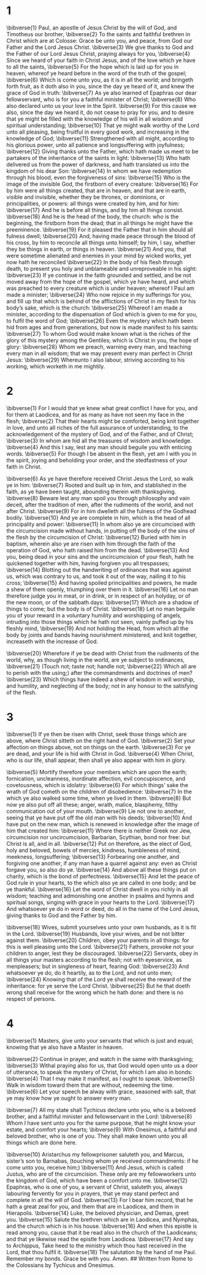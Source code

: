 # 1 
\bibverse{1} Paul, an apostle of Jesus Christ by the will of God, and Timotheus our brother, \bibverse{2} To the saints and faithful brethren in Christ which are at Colosse: Grace be unto you, and peace, from God our Father and the Lord Jesus Christ. \bibverse{3} We give thanks to God and the Father of our Lord Jesus Christ, praying always for you, \bibverse{4} Since we heard of your faith in Christ Jesus, and of the love which ye have to all the saints, \bibverse{5} For the hope which is laid up for you in heaven, whereof ye heard before in the word of the truth of the gospel; \bibverse{6} Which is come unto you, as it is in all the world; and bringeth forth fruit, as it doth also in you, since the day ye heard of it, and knew the grace of God in truth: \bibverse{7} As ye also learned of Epaphras our dear fellowservant, who is for you a faithful minister of Christ; \bibverse{8} Who also declared unto us your love in the Spirit. \bibverse{9} For this cause we also, since the day we heard it, do not cease to pray for you, and to desire that ye might be filled with the knowledge of his will in all wisdom and spiritual understanding; \bibverse{10} That ye might walk worthy of the Lord unto all pleasing, being fruitful in every good work, and increasing in the knowledge of God; \bibverse{11} Strengthened with all might, according to his glorious power, unto all patience and longsuffering with joyfulness; \bibverse{12} Giving thanks unto the Father, which hath made us meet to be partakers of the inheritance of the saints in light: \bibverse{13} Who hath delivered us from the power of darkness, and hath translated us into the kingdom of his dear Son: \bibverse{14} In whom we have redemption through his blood, even the forgiveness of sins: \bibverse{15} Who is the image of the invisible God, the firstborn of every creature: \bibverse{16} For by him were all things created, that are in heaven, and that are in earth, visible and invisible, whether they be thrones, or dominions, or principalities, or powers: all things were created by him, and for him: \bibverse{17} And he is before all things, and by him all things consist. \bibverse{18} And he is the head of the body, the church: who is the beginning, the firstborn from the dead; that in all things he might have the preeminence. \bibverse{19} For it pleased the Father that in him should all fulness dwell; \bibverse{20} And, having made peace through the blood of his cross, by him to reconcile all things unto himself; by him, I say, whether they be things in earth, or things in heaven. \bibverse{21} And you, that were sometime alienated and enemies in your mind by wicked works, yet now hath he reconciled \bibverse{22} In the body of his flesh through death, to present you holy and unblameable and unreproveable in his sight: \bibverse{23} If ye continue in the faith grounded and settled, and be not moved away from the hope of the gospel, which ye have heard, and which was preached to every creature which is under heaven; whereof I Paul am made a minister; \bibverse{24} Who now rejoice in my sufferings for you, and fill up that which is behind of the afflictions of Christ in my flesh for his body’s sake, which is the church: \bibverse{25} Whereof I am made a minister, according to the dispensation of God which is given to me for you, to fulfil the word of God; \bibverse{26} Even the mystery which hath been hid from ages and from generations, but now is made manifest to his saints: \bibverse{27} To whom God would make known what is the riches of the glory of this mystery among the Gentiles; which is Christ in you, the hope of glory: \bibverse{28} Whom we preach, warning every man, and teaching every man in all wisdom; that we may present every man perfect in Christ Jesus: \bibverse{29} Whereunto I also labour, striving according to his working, which worketh in me mightily. 

# 2 
\bibverse{1} For I would that ye knew what great conflict I have for you, and for them at Laodicea, and for as many as have not seen my face in the flesh; \bibverse{2} That their hearts might be comforted, being knit together in love, and unto all riches of the full assurance of understanding, to the acknowledgement of the mystery of God, and of the Father, and of Christ; \bibverse{3} In whom are hid all the treasures of wisdom and knowledge. \bibverse{4} And this I say, lest any man should beguile you with enticing words. \bibverse{5} For though I be absent in the flesh, yet am I with you in the spirit, joying and beholding your order, and the stedfastness of your faith in Christ. 

\bibverse{6} As ye have therefore received Christ Jesus the Lord, so walk ye in him: \bibverse{7} Rooted and built up in him, and stablished in the faith, as ye have been taught, abounding therein with thanksgiving. \bibverse{8} Beware lest any man spoil you through philosophy and vain deceit, after the tradition of men, after the rudiments of the world, and not after Christ. \bibverse{9} For in him dwelleth all the fulness of the Godhead bodily. \bibverse{10} And ye are complete in him, which is the head of all principality and power: \bibverse{11} In whom also ye are circumcised with the circumcision made without hands, in putting off the body of the sins of the flesh by the circumcision of Christ: \bibverse{12} Buried with him in baptism, wherein also ye are risen with him through the faith of the operation of God, who hath raised him from the dead. \bibverse{13} And you, being dead in your sins and the uncircumcision of your flesh, hath he quickened together with him, having forgiven you all trespasses; \bibverse{14} Blotting out the handwriting of ordinances that was against us, which was contrary to us, and took it out of the way, nailing it to his cross; \bibverse{15} And having spoiled principalities and powers, he made a shew of them openly, triumphing over them in it. \bibverse{16} Let no man therefore judge you in meat, or in drink, or in respect of an holyday, or of the new moon, or of the sabbath days: \bibverse{17} Which are a shadow of things to come; but the body is of Christ. \bibverse{18} Let no man beguile you of your reward in a voluntary humility and worshipping of angels, intruding into those things which he hath not seen, vainly puffed up by his fleshly mind, \bibverse{19} And not holding the Head, from which all the body by joints and bands having nourishment ministered, and knit together, increaseth with the increase of God. 

\bibverse{20} Wherefore if ye be dead with Christ from the rudiments of the world, why, as though living in the world, are ye subject to ordinances, \bibverse{21} (Touch not; taste not; handle not; \bibverse{22} Which all are to perish with the using;) after the commandments and doctrines of men? \bibverse{23} Which things have indeed a shew of wisdom in will worship, and humility, and neglecting of the body; not in any honour to the satisfying of the flesh. 

# 3 
\bibverse{1} If ye then be risen with Christ, seek those things which are above, where Christ sitteth on the right hand of God. \bibverse{2} Set your affection on things above, not on things on the earth. \bibverse{3} For ye are dead, and your life is hid with Christ in God. \bibverse{4} When Christ, who is our life, shall appear, then shall ye also appear with him in glory. 

\bibverse{5} Mortify therefore your members which are upon the earth; fornication, uncleanness, inordinate affection, evil concupiscence, and covetousness, which is idolatry: \bibverse{6} For which things’ sake the wrath of God cometh on the children of disobedience: \bibverse{7} In the which ye also walked some time, when ye lived in them. \bibverse{8} But now ye also put off all these; anger, wrath, malice, blasphemy, filthy communication out of your mouth. \bibverse{9} Lie not one to another, seeing that ye have put off the old man with his deeds; \bibverse{10} And have put on the new man, which is renewed in knowledge after the image of him that created him: \bibverse{11} Where there is neither Greek nor Jew, circumcision nor uncircumcision, Barbarian, Scythian, bond nor free: but Christ is all, and in all. \bibverse{12} Put on therefore, as the elect of God, holy and beloved, bowels of mercies, kindness, humbleness of mind, meekness, longsuffering; \bibverse{13} Forbearing one another, and forgiving one another, if any man have a quarrel against any: even as Christ forgave you, so also do ye. \bibverse{14} And above all these things put on charity, which is the bond of perfectness. \bibverse{15} And let the peace of God rule in your hearts, to the which also ye are called in one body; and be ye thankful. \bibverse{16} Let the word of Christ dwell in you richly in all wisdom; teaching and admonishing one another in psalms and hymns and spiritual songs, singing with grace in your hearts to the Lord. \bibverse{17} And whatsoever ye do in word or deed, do all in the name of the Lord Jesus, giving thanks to God and the Father by him. 

\bibverse{18} Wives, submit yourselves unto your own husbands, as it is fit in the Lord. \bibverse{19} Husbands, love your wives, and be not bitter against them. \bibverse{20} Children, obey your parents in all things: for this is well pleasing unto the Lord. \bibverse{21} Fathers, provoke not your children to anger, lest they be discouraged. \bibverse{22} Servants, obey in all things your masters according to the flesh; not with eyeservice, as menpleasers; but in singleness of heart, fearing God: \bibverse{23} And whatsoever ye do, do it heartily, as to the Lord, and not unto men; \bibverse{24} Knowing that of the Lord ye shall receive the reward of the inheritance: for ye serve the Lord Christ. \bibverse{25} But he that doeth wrong shall receive for the wrong which he hath done: and there is no respect of persons. 

# 4 
\bibverse{1} Masters, give unto your servants that which is just and equal; knowing that ye also have a Master in heaven. 

\bibverse{2} Continue in prayer, and watch in the same with thanksgiving; \bibverse{3} Withal praying also for us, that God would open unto us a door of utterance, to speak the mystery of Christ, for which I am also in bonds: \bibverse{4} That I may make it manifest, as I ought to speak. \bibverse{5} Walk in wisdom toward them that are without, redeeming the time. \bibverse{6} Let your speech be alway with grace, seasoned with salt, that ye may know how ye ought to answer every man. 

\bibverse{7} All my state shall Tychicus declare unto you, who is a beloved brother, and a faithful minister and fellowservant in the Lord: \bibverse{8} Whom I have sent unto you for the same purpose, that he might know your estate, and comfort your hearts; \bibverse{9} With Onesimus, a faithful and beloved brother, who is one of you. They shall make known unto you all things which are done here. 

\bibverse{10} Aristarchus my fellowprisoner saluteth you, and Marcus, sister’s son to Barnabas, (touching whom ye received commandments: if he come unto you, receive him;) \bibverse{11} And Jesus, which is called Justus, who are of the circumcision. These only are my fellowworkers unto the kingdom of God, which have been a comfort unto me. \bibverse{12} Epaphras, who is one of you, a servant of Christ, saluteth you, always labouring fervently for you in prayers, that ye may stand perfect and complete in all the will of God. \bibverse{13} For I bear him record, that he hath a great zeal for you, and them that are in Laodicea, and them in Hierapolis. \bibverse{14} Luke, the beloved physician, and Demas, greet you. \bibverse{15} Salute the brethren which are in Laodicea, and Nymphas, and the church which is in his house. \bibverse{16} And when this epistle is read among you, cause that it be read also in the church of the Laodiceans; and that ye likewise read the epistle from Laodicea. \bibverse{17} And say to Archippus, Take heed to the ministry which thou hast received in the Lord, that thou fulfil it. \bibverse{18} The salutation by the hand of me Paul. Remember my bonds. Grace be with you. Amen. ## Written from Rome to the Colossians by Tychicus and Onesimus.
